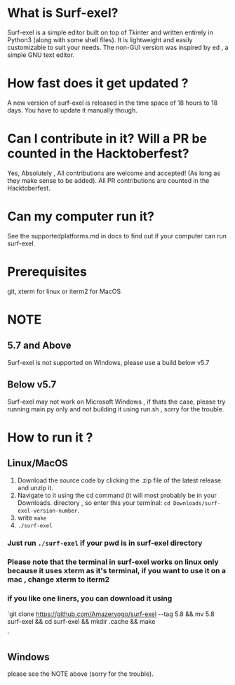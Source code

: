 # What is Surf-exel?

Surf-exel is a simple editor built on top of Tkinter and written entirely in Python3 (along with some shell files).
It is lightweight and easily customizable to suit your needs. 
The non-GUI version was inspired by ed , a simple GNU text editor.

# How fast does it get updated ?
A new version of surf-exel is released in the time space of 18 hours to 18 days.
You have to update it manually though. 

# Can I contribute in it? Will a PR be counted in the Hacktoberfest?
Yes, Absolutely , All contributions are welcome and accepted! (As long as they make sense to be added).
All PR contributions are counted in the Hacktoberfest.
# Can my computer run it?
See the supportedplatforms.md in docs to find out if your computer can run surf-exel.

# Prerequisites

git, xterm for linux or iterm2 for MacOS 

# NOTE 
## 5.7 and Above
Surf-exel is not supported on Windows, please use a build below v5.7

## Below v5.7
Surf-exel may not work on Microsoft Windows , if thats the case, please try running main.py only and not building it using run.sh , sorry for the trouble. 

# How to run it ?
## Linux/MacOS
1) Download the source code by clicking the .zip file of the latest release and unzip it. 
2) Navigate to it using the cd command (it will most probably be in your Downloads. directory , so enter this your terminal: `cd Downloads/surf-exel-version-number`.
3) write `make`
4) `./surf-exel`
### Just run `./surf-exel` if your pwd is in surf-exel directory
### Please note that the terminal in surf-exel works on linux only because it uses xterm as it's terminal, if you want to use it on a mac , change xterm to iterm2
### if you like one liners, you can download it using 
 `git clone https://github.com/Amazeryogo/surf-exel --tag 5.8 && mv 5.8 surf-exel && cd surf-exel && mkdir .cache && make

`


## Windows 
please see the NOTE above (sorry for the trouble).





